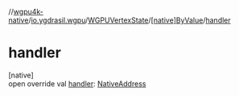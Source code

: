 //[wgpu4k-native](../../../../index.md)/[io.ygdrasil.wgpu](../../index.md)/[WGPUVertexState](../index.md)/[[native]ByValue](index.md)/[handler](handler.md)

# handler

[native]\
open override val [handler](handler.md): [NativeAddress](../../../ffi/-native-address/index.md)